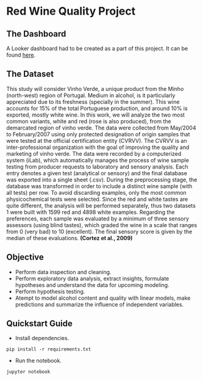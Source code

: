 # Red Wine Quality Project

## The Dashboard

A Looker dashboard had to be created as a part of this project. It can be found [here](https://lookerstudio.google.com/reporting/16d8dfd0-05ba-4a0b-9790-0d725eb2fcb0).

## The Dataset

This study will consider Vinho Verde, a unique product from the Minho (north-west) region of Portugal. Medium in alcohol, is it particularly appreciated due to its freshness (specially in the summer). This wine accounts for 15% of the total Portuguese production, and around 10% is exported, mostly white wine. In this work, we will analyze the two most common variants, white and red (rose is also produced), from the demarcated region of vinho verde. The data were collected from May/2004 to February/2007 using only protected designation of origin samples that were tested at the official certification entity (CVRVV). The CVRVV is an inter-professional organization with the goal of improving the quality and marketing of vinho verde. The data were recorded by a computerized system (iLab), which automatically manages the process of wine sample testing from producer requests to laboratory and sensory analysis. Each entry denotes a given test (analytical or sensory) and the final database was exported into a single sheet (.csv). During the preprocessing stage, the database was transformed in order to include a distinct wine sample (with all tests) per row. To avoid discarding examples, only the most common physicochemical tests were selected. Since the red and white tastes are quite different, the analysis will be performed separately, thus two datasets 1 were built with 1599 red and 4898 white examples. Regarding the preferences, each sample was evaluated by a minimum of three sensory assessors (using blind tastes), which graded the wine in a scale that ranges from 0 (very bad) to 10 (excellent). The final sensory score is given by the median of these evaluations. **(Cortez et al., 2009)**

## Objective


- Perform data inspection and cleaning.
- Perform exploratory data analysis, extract insights, formulate hypotheses and understand the data for upcoming modeling.
- Perform hypothesis testing.
- Atempt to model alcohol content and quality with linear models, make predictions and summarize the influence of independent variables.

## Quickstart Guide

  


- Install dependencies.

  

```pip install -r requirements.txt```

  

- Run the notebook.

  

```jupyter notebook```

